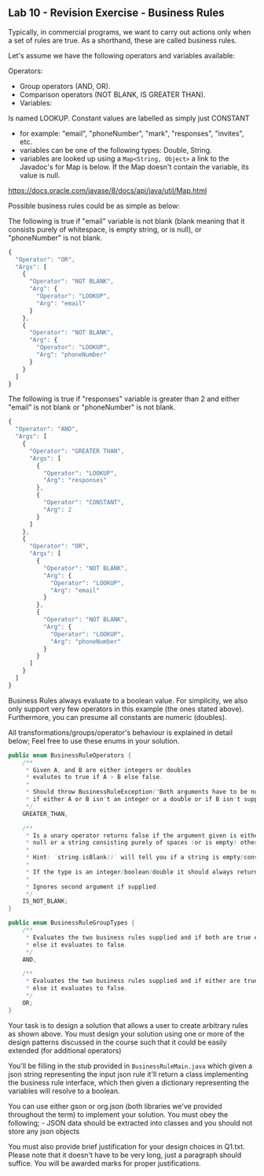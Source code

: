 ## Lab 10 - Revision Exercise - Business Rules

Typically, in commercial programs, we want to carry out actions only when a set of rules are true. As a shorthand, these are called business rules.

Let's assume we have the following operators and variables available:

Operators:

* Group operators (AND, OR).
* Comparison operators (NOT BLANK, IS GREATER THAN).
* Variables:

Is named LOOKUP. Constant values are labelled as simply just CONSTANT

* for example: "email", "phoneNumber", "mark", "responses", "invites", etc.
* variables can be one of the following types: Double, String.
* variables are looked up using a `Map<String, Object>` a link to the Javadoc's for Map is below. If the Map doesn't contain the variable, its value is null.

https://docs.oracle.com/javase/8/docs/api/java/util/Map.html

Possible business rules could be as simple as below:

The following is true if "email" variable is not blank (blank meaning that it consists purely of whitespace, is empty string, or is null), or "phoneNumber" is not blank.

```javascript
{
  "Operator": "OR",
  "Args": [
    {
      "Operator": "NOT BLANK",
      "Arg": {
        "Operator": "LOOKUP",
        "Arg": "email"
      }
    },
    {
      "Operator": "NOT BLANK",
      "Arg": {
        "Operator": "LOOKUP",
        "Arg": "phoneNumber"
      }
    }
  ]
}
```

The following is true if "responses" variable is greater than 2 and either "email" is not blank or "phoneNumber" is not blank.

```javascript
{
  "Operator": "AND",
  "Args": [
    {
      "Operator": "GREATER THAN",
      "Args": [
        {
          "Operator": "LOOKUP",
          "Arg": "responses"
        },
        {
          "Operator": "CONSTANT",
          "Arg": 2
        }
      ]
    },
    {
      "Operator": "OR",
      "Args": [
        {
          "Operator": "NOT BLANK",
          "Arg": {
            "Operator": "LOOKUP",
            "Arg": "email"
          }
        },
        {
          "Operator": "NOT BLANK",
          "Arg": {
            "Operator": "LOOKUP",
            "Arg": "phoneNumber"
          }
        }
      ]
    }
  ]
}
```

Business Rules always evaluate to a boolean value. For simplicity, we also only support very few operators in this example (the ones stated above). Furthermore, you can presume all constants are numeric (doubles).

All transformations/groups/operator's behaviour is explained in detail below; Feel free to use these enums in your solution.

```java
public enum BusinessRuleOperators {
    /**
     * Given A, and B are either integers or doubles
     * evalutes to true if A > B else false.
     * 
     * Should throw BusinessRuleException("Both arguments have to be numeric")
     * if either A or B isn't an integer or a double or if B isn't supplied.
     */
    GREATER_THAN,

    /**
     * Is a unary operator returns false if the argument given is either
     * null or a string consisting purely of spaces (or is empty) otherwise it returns true.
     * 
     * Hint: `string.isBlank()` will tell you if a string is empty/consists purely of spaces.
     * 
     * If the type is an integer/boolean/double it should always return true.
     * 
     * Ignores second argument if supplied.
     */
    IS_NOT_BLANK;
}

public enum BusinessRuleGroupTypes {
    /**
     * Evaluates the two business rules supplied and if both are true evaluates to true
     * else it evaluates to false.
     */
    AND,

    /**
     * Evaluates the two business rules supplied and if either are true evaluates to true
     * else it evaluates to false.
     */
    OR;
}
```

Your task is to design a solution that allows a user to create arbitrary rules as shown above. You must design your solution using one or more of the design patterns discussed in the course such that it could be easily extended (for additional operators)

You'll be filling in the stub provided in `BusinessRuleMain.java` which given a json string representing the input json rule it'll return a class implementing the business rule interface, which then given a dictionary representing the variables will resolve to a boolean.

You can use either gson or org.json (both libraries we've provided throughout the term) to implement your solution. You must obey the following; - JSON data should be extracted into classes and you should not store any json objects

You must also provide brief justification for your design choices in Q1.txt. Please note that it doesn't have to be very long, just a paragraph should suffice. You will be awarded marks for proper justifications.